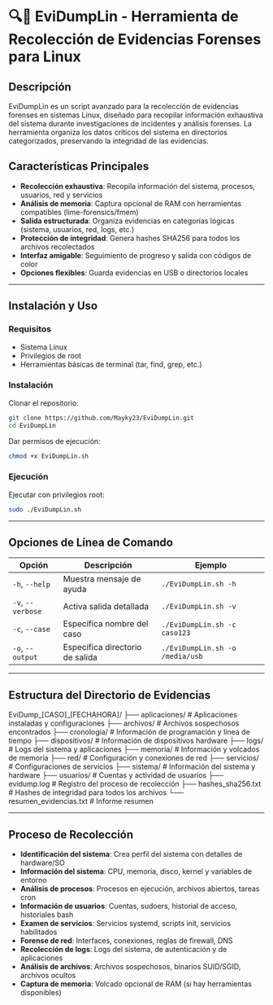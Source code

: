 # 🔍💾 EviDumpLin - Herramienta de Recolección de Evidencias Forenses para Linux

## Descripción

EviDumpLin es un script avanzado para la recolección de evidencias forenses en sistemas Linux, diseñado para recopilar información exhaustiva del sistema durante investigaciones de incidentes y análisis forenses. La herramienta organiza los datos críticos del sistema en directorios categorizados, preservando la integridad de las evidencias.

## Características Principales

- **Recolección exhaustiva**: Recopila información del sistema, procesos, usuarios, red y servicios
- **Análisis de memoria**: Captura opcional de RAM con herramientas compatibles (lime-forensics/fmem)
- **Salida estructurada**: Organiza evidencias en categorías lógicas (sistema, usuarios, red, logs, etc.)
- **Protección de integridad**: Genera hashes SHA256 para todos los archivos recolectados
- **Interfaz amigable**: Seguimiento de progreso y salida con códigos de color
- **Opciones flexibles**: Guarda evidencias en USB o directorios locales

---

## Instalación y Uso

### Requisitos
- Sistema Linux
- Privilegios de root
- Herramientas básicas de terminal (tar, find, grep, etc.)

### Instalación

Clonar el repositorio:
```bash
git clone https://github.com/Mayky23/EviDumpLin.git
cd EviDumpLin
```

Dar permisos de ejecución:
```bash
chmod +x EviDumpLin.sh
```

### Ejecución
Ejecutar con privilegios root:
```bash
sudo ./EviDumpLin.sh
```

---

## Opciones de Línea de Comando

| Opción         | Descripción             | Ejemplo                          |
|----------------|-------------------------|----------------------------------|
| `-h`, `--help` | Muestra mensaje de ayuda | `./EviDumpLin.sh -h`             |
| `-v`, `--verbose` | Activa salida detallada | `./EviDumpLin.sh -v`             |
| `-c`, `--case` | Especifica nombre del caso | `./EviDumpLin.sh -c caso123`     |
| `-o`, `--output` | Especifica directorio de salida | `./EviDumpLin.sh -o /media/usb` |

---
## Estructura del Directorio de Evidencias

EviDump_[CASO]_[FECHAHORA]/
├── aplicaciones/       # Aplicaciones instaladas y configuraciones
├── archivos/           # Archivos sospechosos encontrados
├── cronologia/         # Información de programación y línea de tiempo
├── dispositivos/       # Información de dispositivos hardware
├── logs/               # Logs del sistema y aplicaciones
├── memoria/            # Información y volcados de memoria
├── red/                # Configuración y conexiones de red
├── servicios/          # Configuraciones de servicios
├── sistema/            # Información del sistema y hardware
├── usuarios/           # Cuentas y actividad de usuarios
├── evidump.log         # Registro del proceso de recolección
├── hashes_sha256.txt   # Hashes de integridad para todos los archivos
└── resumen_evidencias.txt  # Informe resumen

---

## Proceso de Recolección

- **Identificación del sistema**: Crea perfil del sistema con detalles de hardware/SO  
- **Información del sistema**: CPU, memoria, disco, kernel y variables de entorno  
- **Análisis de procesos**: Procesos en ejecución, archivos abiertos, tareas cron  
- **Información de usuarios**: Cuentas, sudoers, historial de acceso, historiales bash  
- **Examen de servicios**: Servicios systemd, scripts init, servicios habilitados  
- **Forense de red**: Interfaces, conexiones, reglas de firewall, DNS  
- **Recolección de logs**: Logs del sistema, de autenticación y de aplicaciones  
- **Análisis de archivos**: Archivos sospechosos, binarios SUID/SGID, archivos ocultos  
- **Captura de memoria**: Volcado opcional de RAM (si hay herramientas disponibles)  
